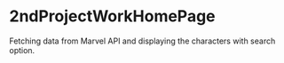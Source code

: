 # 2ndProjectWorkHomePage
Fetching data from Marvel API and displaying the characters with search option.
